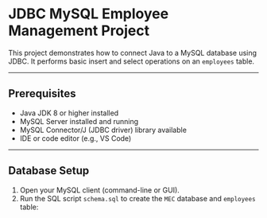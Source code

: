 # JDBC MySQL Employee Management Project

This project demonstrates how to connect Java to a MySQL database using JDBC. It performs basic insert and select operations on an `employees` table.

---

## Prerequisites

- Java JDK 8 or higher installed
- MySQL Server installed and running
- MySQL Connector/J (JDBC driver) library available
- IDE or code editor (e.g., VS Code)

---

## Database Setup

1. Open your MySQL client (command-line or GUI).
2. Run the SQL script `schema.sql` to create the `MEC` database and `employees` table:

